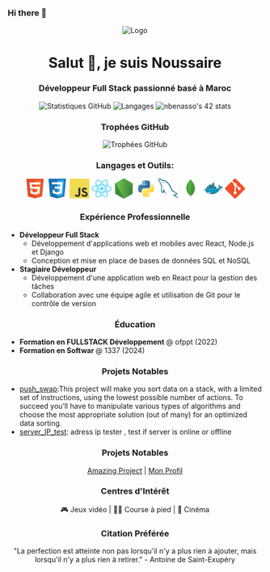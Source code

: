 ### Hi there 👋

<!--
**noussaire/noussaire** is a ✨ _special_ ✨ repository because its `README.md` (this file) appears on your GitHub profile.

Here are some ideas to get you started:

- 🔭 I’m currently working on ...
- 🌱 I’m currently learning ...
- 👯 I’m looking to collaborate on ...
- 🤔 I’m looking for help with ...
- 💬 Ask me about ...
- 📫 How to reach me: ...
- 😄 Pronouns: ...
- ⚡ Fun fact: ...
-->
<!-- Bannière avec logo/image -->
<div align="center">
  <img src="https://png.pngtree.com/templates/20181023/technology-logo-template-png_37581.jpg" alt="Logo" width="200">
</div>
<!-- Introduction -->
<h1 align="center">Salut 👋, je suis Noussaire</h1>
<h3 align="center">Développeur Full Stack passionné basé à Maroc</h3>

<!-- Statistiques GitHub -->
<p align="center">
  <img src="https://github-readme-stats.vercel.app/api?username=noussaire&show_icons=true&theme=dracula" alt="Statistiques GitHub" />
  <img src="https://github-readme-stats.vercel.app/api/top-langs/?username=noussaire&layout=compact&theme=nightowl" alt="Langages" />
   <a src="https://github.com/oakoudad/badge42"><img src="https://badge.mediaplus.ma/water/nbenasso" alt="nbenasso's 42 stats" /></a>
</p>

<h3 align="center">Trophées GitHub</h3>
<p align="center">
  <img src="https://github-profile-trophy.vercel.app/?username=noussaire&theme=onedark" alt="Trophées GitHub" />
</p>

<!-- Langages et outils -->
<h3 align="center">Langages et Outils:</h3>
<p align="center">
  <img src="https://raw.githubusercontent.com/devicons/devicon/master/icons/html5/html5-original.svg" alt="HTML5" width="40" height="40" />
  <img src="https://raw.githubusercontent.com/devicons/devicon/master/icons/css3/css3-original.svg" alt="CSS3" width="40" height="40" />
  <img src="https://raw.githubusercontent.com/devicons/devicon/master/icons/javascript/javascript-original.svg" alt="JavaScript" width="40" height="40" />
  <img src="https://raw.githubusercontent.com/devicons/devicon/master/icons/react/react-original.svg" alt="React" width="40" height="40" />
  <img src="https://raw.githubusercontent.com/devicons/devicon/master/icons/nodejs/nodejs-original.svg" alt="Node.js" width="40" height="40" />
  <img src="https://raw.githubusercontent.com/devicons/devicon/master/icons/python/python-original.svg" alt="Python" width="40" height="40" />
  <img src="https://raw.githubusercontent.com/devicons/devicon/master/icons/mysql/mysql-original.svg" alt="MySQL" width="40" height="40" />
  <img src="https://raw.githubusercontent.com/devicons/devicon/master/icons/mongodb/mongodb-original.svg" alt="MongoDB" width="40" height="40" />
  <img src="https://raw.githubusercontent.com/devicons/devicon/master/icons/docker/docker-original.svg" alt="Docker" width="40" height="40" />
  <img src="https://raw.githubusercontent.com/devicons/devicon/master/icons/git/git-original.svg" alt="Git" width="40" height="40" />
</p>

<!-- Expérience professionnelle -->
<h3 align="center">Expérience Professionnelle</h3>
<ul>
  <li><strong>Développeur Full Stack</strong>
    <ul>
      <li>Développement d'applications web et mobiles avec React, Node.js et Django</li>
      <li>Conception et mise en place de bases de données SQL et NoSQL</li>
    </ul>
  </li>
  <li><strong>Stagiaire Développeur</strong>
    <ul>
      <li>Développement d'une application web en React pour la gestion des tâches</li>
      <li>Collaboration avec une équipe agile et utilisation de Git pour le contrôle de version</li>
    </ul>
  </li>
</ul>

<!-- Éducation -->
<h3 align="center">Éducation</h3>
<ul>
  <li><strong>Formation en FULLSTACK Développement</strong> @ ofppt (2022)</li>
   <li><strong>Formation en Softwar </strong> @ 1337 (2024)</li>
</ul>

<!-- Projets notables -->
<h3 align="center">Projets Notables</h3>
<ul>
  <li><a href="https://github.com/noussaire/push_swap">push_swap</a>:This project will make you sort data on a stack, with a limited set of instructions, using
the lowest possible number of actions. To succeed you’ll have to manipulate various
types of algorithms and choose the most appropriate solution (out of many) for an
optimized data sorting. </li>
  <li><a href="https://github.com/noussaire/server_IP_test">server_IP_test</a>: adress ip tester , test if server is online or offline </li>
</ul>

<h3 align="center">Projets Notables</h3>
<p align="center">
  <a href="https://github.com/noussaire/push_swap">Amazing Project</a> |
  <a href="https://github.com/noussaire">Mon Profil</a>
</p>

<!-- Centres d'intérêt -->
<h3 align="center">Centres d'Intérêt</h3>
<p align="center">
  🎮 Jeux vidéo | 🏃‍♂️ Course à pied | 🎥 Cinéma
</p>

<!-- Citation -->
<h3 align="center">Citation Préférée</h3>
<p align="center">
  "La perfection est atteinte non pas lorsqu'il n'y a plus rien à ajouter, mais lorsqu'il n'y a plus rien à retirer." - Antoine de Saint-Exupéry
</p>

